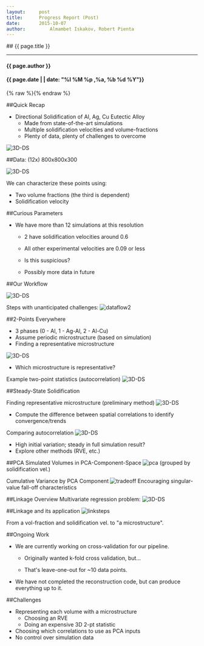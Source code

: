 ```yaml
---
layout:     post	
title:     	Progress Report (Post)	
date:      	2015-10-07 
author:     	Almambet Iskakov, Robert Pienta
---
```

<section markdown="1" data-background="http://matin-hub.github.io/project-pages/img/slidebackground.png"><section markdown="1">
## {{ page.title }}

<hr>

#### {{ page.author }}

#### {{ page.date | | date: "%I %M %p ,%a, %b %d %Y"}}

{% raw  %}{% endraw %} 
<!-- Start Writing Below in Markdown -->

##Quick Recap

* Directional Solidification of Al, Ag, Cu Eutectic Alloy
  * Made from state-of-the-art simulations
  * Multiple solidification velocities and volume-fractions
  * Plenty of data, plenty of challenges to overcome




![3D-DS](/MIC-Ternary-Eutectic-Alloy/img/milestone1_pres/directional-solid-3d.png)




##Data: (12x) 800x800x300 

![3D-DS](/MIC-Ternary-Eutectic-Alloy/img/milestone2_pres/sim_params.png)

We can characterize these points using:

* Two volume fractions (the third is dependent) 
* Solidification velocity




##Curious Parameters 

* We have more than 12 simulations at this resolution
  * 2 have solidification velocities around 0.6
  * All other experimental velocities are 0.09 or less
  * Is this suspicious?   
  
  * Possibly more data in future




##Our Workflow

![3D-DS](/MIC-Ternary-Eutectic-Alloy/img/workflow/dataflow.png)




Steps with unanticipated challenges:
![dataflow2](/MIC-Ternary-Eutectic-Alloy/img/milestone2_pres/dataflow1.jpg)




##2-Points Everywhere

* 3 phases (0 - Al, 1 - Ag-Al, 2 - Al-Cu)
* Assume periodic microstructure (based on simulation)
* Finding a representative microstructure

![3D-DS](/MIC-Ternary-Eutectic-Alloy/img/milestone2_pres/4_microstructures.png)
* Which microstructure is representative?


Example two-point statistics (autocorrelation)
![3D-DS](/MIC-Ternary-Eutectic-Alloy/img/milestone2_pres/auto.png)




##Steady-State Solidification

Finding representative microstructure (preliminary method)
![3D-DS](/MIC-Ternary-Eutectic-Alloy/img/milestone2_pres/delta_method.png)

* Compute the difference between spatial correlations to identify convergence/trends


Comparing autocorrelation
![3D-DS](/MIC-Ternary-Eutectic-Alloy/img/milestone2_pres/compare.png)

* High initial variation; steady in full simulation result? 
* Explore other methods (RVE, etc.)


##PCA
Simulated Volumes in PCA-Component-Space
![pca](/MIC-Ternary-Eutectic-Alloy/img/milestone2_pres/pca.png) 
(grouped by solidification vel.)



 
Cumulative Variance by PCA Component
![tradeoff](/MIC-Ternary-Eutectic-Alloy/img/milestone2_pres/decay.png)
Encouraging singular-value fall-off characteristics




##Linkage Overview
Multivariate regression problem:
![3D-DS](/MIC-Ternary-Eutectic-Alloy/img/workflow/overview.png)



 
##Linkage and its application
![linksteps](/MIC-Ternary-Eutectic-Alloy/img/milestone2_pres/link_steps.jpg)

From a vol-fraction and solidification vel. to "a microstructure".


 
##Ongoing Work
* We are currently working on cross-validation for our pipeline.
  * Originally wanted k-fold cross validation, but...

  * That's leave-one-out for ~10 data points.

* We have not completed the reconstruction code, but can produce everything up to it.


##Challenges
* Representing each volume with a microstructure
  * Choosing an RVE
  * Doing an expensive 3D 2-pt statistic
* Choosing which correlations to use as PCA inputs
* No control over simulation data


<!-- End Here -->
</section></section>
